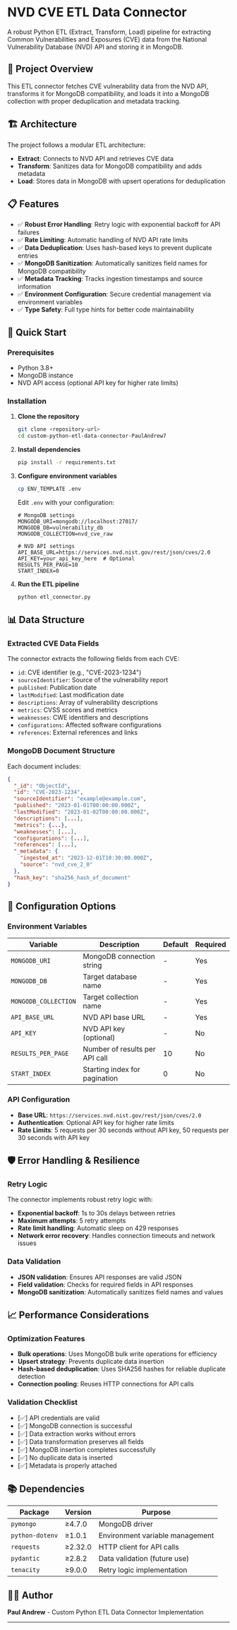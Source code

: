# NVD CVE ETL Data Connector

A robust Python ETL (Extract, Transform, Load) pipeline for extracting Common Vulnerabilities and Exposures (CVE) data from the National Vulnerability Database (NVD) API and storing it in MongoDB.

## 🎯 Project Overview

This ETL connector fetches CVE vulnerability data from the NVD API, transforms it for MongoDB compatibility, and loads it into a MongoDB collection with proper deduplication and metadata tracking.

## 🏗️ Architecture

The project follows a modular ETL architecture:

- **Extract**: Connects to NVD API and retrieves CVE data
- **Transform**: Sanitizes data for MongoDB compatibility and adds metadata
- **Load**: Stores data in MongoDB with upsert operations for deduplication

## 📋 Features

- ✅ **Robust Error Handling**: Retry logic with exponential backoff for API failures
- ✅ **Rate Limiting**: Automatic handling of NVD API rate limits
- ✅ **Data Deduplication**: Uses hash-based keys to prevent duplicate entries
- ✅ **MongoDB Sanitization**: Automatically sanitizes field names for MongoDB compatibility
- ✅ **Metadata Tracking**: Tracks ingestion timestamps and source information
- ✅ **Environment Configuration**: Secure credential management via environment variables
- ✅ **Type Safety**: Full type hints for better code maintainability

## 🚀 Quick Start

### Prerequisites

- Python 3.8+
- MongoDB instance
- NVD API access (optional API key for higher rate limits)

### Installation

1. **Clone the repository**
   ```bash
   git clone <repository-url>
   cd custom-python-etl-data-connector-PaulAndrew7
   ```

2. **Install dependencies**
   ```bash
   pip install -r requirements.txt
   ```

3. **Configure environment variables**
   ```bash
   cp ENV_TEMPLATE .env
   ```
   
   Edit `.env` with your configuration:
   ```env
   # MongoDB settings
   MONGODB_URI=mongodb://localhost:27017/
   MONGODB_DB=vulnerability_db
   MONGODB_COLLECTION=nvd_cve_raw

   # NVD API settings
   API_BASE_URL=https://services.nvd.nist.gov/rest/json/cves/2.0
   API_KEY=your_api_key_here  # Optional
   RESULTS_PER_PAGE=10
   START_INDEX=0
   ```

4. **Run the ETL pipeline**
   ```bash
   python etl_connector.py
   ```

## 📊 Data Structure

### Extracted CVE Data Fields

The connector extracts the following fields from each CVE:

- `id`: CVE identifier (e.g., "CVE-2023-1234")
- `sourceIdentifier`: Source of the vulnerability report
- `published`: Publication date
- `lastModified`: Last modification date
- `descriptions`: Array of vulnerability descriptions
- `metrics`: CVSS scores and metrics
- `weaknesses`: CWE identifiers and descriptions
- `configurations`: Affected software configurations
- `references`: External references and links

### MongoDB Document Structure

Each document includes:

```json
{
  "_id": "ObjectId",
  "id": "CVE-2023-1234",
  "sourceIdentifier": "example@example.com",
  "published": "2023-01-01T00:00:00.000Z",
  "lastModified": "2023-01-02T00:00:00.000Z",
  "descriptions": [...],
  "metrics": {...},
  "weaknesses": [...],
  "configurations": [...],
  "references": [...],
  "_metadata": {
    "ingested_at": "2023-12-01T10:30:00.000Z",
    "source": "nvd_cve_2_0"
  },
  "hash_key": "sha256_hash_of_document"
}
```

## 🔧 Configuration Options

### Environment Variables

| Variable | Description | Default | Required |
|----------|-------------|---------|----------|
| `MONGODB_URI` | MongoDB connection string | - | Yes |
| `MONGODB_DB` | Target database name | - | Yes |
| `MONGODB_COLLECTION` | Target collection name | - | Yes |
| `API_BASE_URL` | NVD API base URL | - | Yes |
| `API_KEY` | NVD API key (optional) | - | No |
| `RESULTS_PER_PAGE` | Number of results per API call | 10 | No |
| `START_INDEX` | Starting index for pagination | 0 | No |

### API Configuration

- **Base URL**: `https://services.nvd.nist.gov/rest/json/cves/2.0`
- **Authentication**: Optional API key for higher rate limits
- **Rate Limits**: 5 requests per 30 seconds without API key, 50 requests per 30 seconds with API key

## 🛡️ Error Handling & Resilience

### Retry Logic

The connector implements robust retry logic with:
- **Exponential backoff**: 1s to 30s delays between retries
- **Maximum attempts**: 5 retry attempts
- **Rate limit handling**: Automatic sleep on 429 responses
- **Network error recovery**: Handles connection timeouts and network issues

### Data Validation

- **JSON validation**: Ensures API responses are valid JSON
- **Field validation**: Checks for required fields in API responses
- **MongoDB sanitization**: Automatically sanitizes field names and values

## 📈 Performance Considerations

### Optimization Features

- **Bulk operations**: Uses MongoDB bulk write operations for efficiency
- **Upsert strategy**: Prevents duplicate data insertion
- **Hash-based deduplication**: Uses SHA256 hashes for reliable duplicate detection
- **Connection pooling**: Reuses HTTP connections for API calls



### Validation Checklist

- [✅] API credentials are valid
- [✅] MongoDB connection is successful
- [✅] Data extraction works without errors
- [✅] Data transformation preserves all fields
- [✅] MongoDB insertion completes successfully
- [✅] No duplicate data is inserted
- [✅] Metadata is properly attached



## 📚 Dependencies

| Package | Version | Purpose |
|---------|---------|---------|
| `pymongo` | ≥4.7.0 | MongoDB driver |
| `python-dotenv` | ≥1.0.1 | Environment variable management |
| `requests` | ≥2.32.0 | HTTP client for API calls |
| `pydantic` | ≥2.8.2 | Data validation (future use) |
| `tenacity` | ≥9.0.0 | Retry logic implementation |


## 👨‍💻 Author

**Paul Andrew** - Custom Python ETL Data Connector Implementation

---

